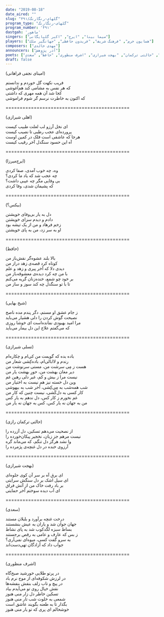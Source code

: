 ```yaml
---
date: "2019-08-18"
date_aired: ""
slug: "گلهای-رنگارنگ/۴۹۱"
program_type: "گلهای-رنگارنگ"
program_number: '۴۹۱'
dastgah: 'ماهور'
singers: ["سیما بینا", "ایرج", "اکبر گلپایگانی"]
players: ["همایون خرم", "فرهنگ شریف", "فریدون حافظی", "جهانگیر ملک"]
composers: ["مهدی خالدی"]
announcers: ["آذر پژوهش"]
poets: ["تسلی شیرازی", "امینای نجفی", "اهلی شیرازی", "ایرج‌میرزا", "بیکس", "شیخ بهایی", "حالتی ترکمان", "بهجت شیرازی", "اشرف منظوری", "حافظ", "سعدی"]
draft: false
---
```


(امینای نجفی فراهانی)  

فریب نکهت گل خوردم و ندانستم  
که هر نفس به مشامی کند هم‌آغوشی  
کجا شد آن همه مهری که داشتی  
که اکنون به خاطرت نرسم گر شوم فراموشی  

============================================  

(اهلی شیرازی)  

ای نخل آرزو لب لعلت طبیب کیست  
پرورده‌ای عجب رطبی تا نصیب کیست  
هرجا که عاشقی است فلک در کمین اوست  
آه این حسود سنگدل آخر رقیب کیست  

============================================  

(ایرج‌میرزا)  

وه، چه خوب آمدی، صفا کردی  
چه عجب شد که یاد ما کردی؟  
بی وفایی مگر چه عیبی داشت؟  
که پشیمان شدی، وفا كردی  

============================================  

(بیکس؟)  

دل به یار بی‌وفای خویشتن  
دادم و دیدم سزای خویشتن  
زخم فرهاد و من از یک تیشه بود  
او به سر زد، من به پای خویشتن  

============================================  

(حافظ)  

بالا بلند عشوه‌گر نقش‌باز من  
کوتاه کرد قصه‌ی زهد دراز من  
دیدی دلا که آخر پیری و زهد و علم  
با من چه کرد دیده‌ی معشوقه‌باز من  
بر خود چو شمع، خنده‌زنان گریه می‌کنم  
تا با تو سنگدل چه کند سوز و ساز من  

============================================  

(شیخ بهایی)  

ز جام عشق او مستم، دگر پندم مده ناصح  
نصیحت گوش کردن را دلی هشیار می‌باید  
مرا امید بهبودی نمانده‌است ای خوشا روزی  
كه می‌گفتم علاج این دل بیمار می‌باید  

============================================  

(تسلی شیرازی)  

باده بده که گویمت من کی‌ام و چکاره‌ام  
رندم و لاا‌با‌لی‌ام، باده‌کِشی شعار من  
هست ز مِی سرشت من، مستی سرنوشت من  
دیر مغان بهشت من، حورِ بهشت یار من  
نیست مرا ز بیش و کم، غیر دلی رهین غم  
وین دل خسته نیز هم نیست به اختیار من  
شب همه‌شب به مِی‌کِشی، آخر شب به بیهوشی  
کار کسی به دل‌کُشی، نیست چنین که کار من  
غم نخورم ز کار کس، دل ندهم به یار کس  
من به جهان نه یار کس، کس به جهان نه یار من  

============================================  

(حالتی ترکمان رازی)  

از نصحیت می‌دهم تسکین، دل آزرده را  
نیست مرهم جز زبان، نخجیر پیکان‌خورده را  
وا نشد هرگز دل تنگم، که می‌ماند گره  
آرزوی خنده در دل غنچه‌ی پژمرده را  

============================================  

(بهجت شیرازی)  

ای برق آه بر سر آن کوی جلوه‌ای  
ای سیل اشک بر دل سنگش سرایتی  
بر باد رفت خاک من از آتش فراق  
ای آب دیده سوختم آخر حمایتی  

============================================  

(سعدی)  

درخت غنچه برآورد و بلبلان مستند  
جهان جوان شد و یاران به عیش بنشستند  
بساط سبزه لگدکوب شد به پای نشاط  
ز بس که عارف و عامی به رقص برجستند  
به سرو گفت کسی، میوه‌ای نمی‌آری؟  
جواب داد که آزادگان تهی‌دست‌اند  

============================================  

(اشرف منظوری)  

در پرتو طلایی خورشید صبح‌گاه  
در لرزش شکوفه‌ای از موج نرم باد  
در پیچ و تاب زلف بنفش بنفشه‌ها  
نقش خیال روی تو می‌آیدم بیاد  
تسکین خاطر دل زار منی هنوز  
شمعی به خلوت شب تار منی هنوز  
بگذار تا به طعنه بگویند عاشق است  
خوشحالم ای پری که تو یار منی هنوز  

